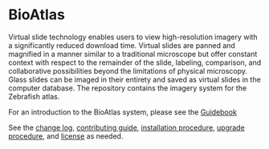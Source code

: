 # BioAtlas
Virtual slide technology enables users to view high-resolution imagery with a significantly reduced download time.
Virtual slides are panned and magnified in a manner similar to a traditional microscope but offer constant context with
respect to the remainder of the slide, labeling, comparison, and collaborative possibilities beyond the limitations of
physical microscopy. Glass slides can be imaged in their entirety and saved as virtual slides in the computer database. The
repository contains the imagery system for the Zebrafish atlas.

For an introduction to the BioAtlas system, please see the [Guidebook][guidebook]

See the [change log][changelog], [contributing guide][contributing],
[installation procedure][install], [upgrade procedure][upgrade], and [license][license] as needed.

[changelog]: CHANGELOG.md
[contributing]: CONTRIBUTING.md
[guidebook]: docs/GUIDEBOOK.md
[install]: INSTALL.md
[license]: LICENSE.md
[upgrade]: UPGRADE.md